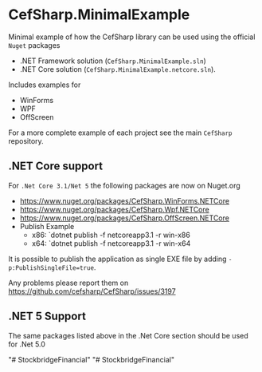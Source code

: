 # CefSharp.MinimalExample

Minimal example of how the CefSharp library can be used using the official `Nuget` packages
- .NET Framework solution (`CefSharp.MinimalExample.sln`)
- .NET Core solution (`CefSharp.MinimalExample.netcore.sln`). 

Includes examples for
- WinForms
- WPF
- OffScreen
 
For a more complete example of each project see the main `CefSharp` repository.

## .NET Core support

For `.Net Core 3.1/Net 5` the following packages are now on Nuget.org
- https://www.nuget.org/packages/CefSharp.WinForms.NETCore
- https://www.nuget.org/packages/CefSharp.Wpf.NETCore
- https://www.nuget.org/packages/CefSharp.OffScreen.NETCore
- Publish Example
  - x86: `dotnet publish -f netcoreapp3.1 -r win-x86
  - x64: `dotnet publish -f netcoreapp3.1 -r win-x64

It is possible to publish the application as single EXE file by adding `-p:PublishSingleFile=true`.

Any problems please report them on https://github.com/cefsharp/CefSharp/issues/3197

## .NET 5 Support

The same packages listed above in the .Net Core section should be used for .Net 5.0

"# StockbridgeFinancial" 
"# StockbridgeFinancial" 
